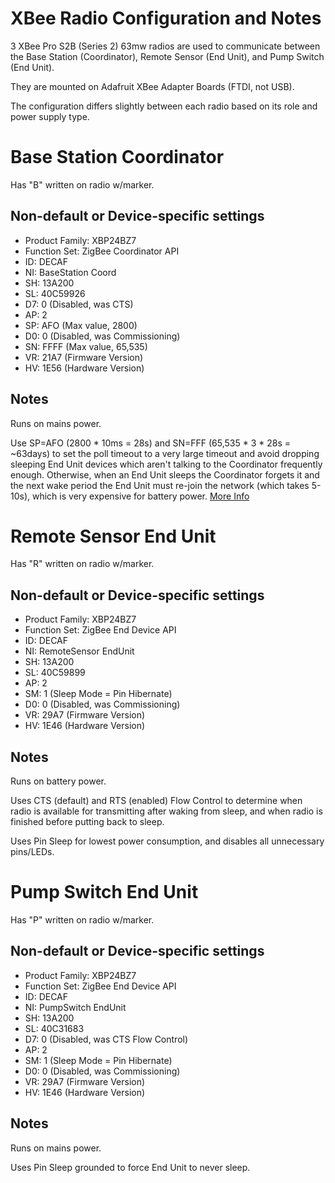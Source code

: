 # XBee Radio Configuration and Notes

3 XBee Pro S2B (Series 2) 63mw radios are used to communicate between the Base Station (Coordinator), Remote Sensor (End Unit), and Pump Switch (End Unit).

They are mounted on Adafruit XBee Adapter Boards (FTDI, not USB).

The configuration differs slightly between each radio based on its role and power supply type.

# Base Station Coordinator

Has "B" written on radio w/marker.

## Non-default or Device-specific settings

* Product Family: XBP24BZ7
* Function Set: ZigBee Coordinator API
* ID: DECAF
* NI: BaseStation Coord
* SH: 13A200
* SL: 40C59926
* D7: 0 (Disabled, was CTS)
* AP: 2
* SP: AFO (Max value, 2800)
* D0: 0 (Disabled, was Commissioning)
* SN: FFFF (Max value, 65,535)
* VR: 21A7 (Firmware Version)
* HV: 1E56 (Hardware Version)

## Notes

Runs on mains power.

Use SP=AFO (2800 * 10ms = 28s) and SN=FFF (65,535 * 3 * 28s = ~63days) to set the poll timeout to a very large timeout and avoid dropping sleeping End Unit devices which aren't talking to the Coordinator frequently enough. Otherwise, when an End Unit sleeps the Coordinator forgets it and the next wake period the End Unit must re-join the network (which takes 5-10s), which is very expensive for battery power. [More Info](http://www.digi.com/support/forum/2059/xbee-pro-s2b-wake-association-time)

# Remote Sensor End Unit

Has "R" written on radio w/marker.

## Non-default or Device-specific settings

* Product Family: XBP24BZ7
* Function Set: ZigBee End Device API
* ID: DECAF
* NI: RemoteSensor EndUnit
* SH: 13A200
* SL: 40C59899
* AP: 2
* SM: 1 (Sleep Mode = Pin Hibernate)
* D0: 0 (Disabled, was Commissioning)
* VR: 29A7 (Firmware Version)
* HV: 1E46 (Hardware Version)

## Notes

Runs on battery power.

Uses CTS (default) and RTS (enabled) Flow Control to determine when radio is available for transmitting after waking from sleep, and when radio is finished before putting back to sleep.

Uses Pin Sleep for lowest power consumption, and disables all unnecessary pins/LEDs.

# Pump Switch End Unit

Has "P" written on radio w/marker.

## Non-default or Device-specific settings

* Product Family: XBP24BZ7
* Function Set: ZigBee End Device API
* ID: DECAF
* NI: PumpSwitch EndUnit
* SH: 13A200
* SL: 40C31683
* D7: 0 (Disabled, was CTS Flow Control)
* AP: 2
* SM: 1 (Sleep Mode = Pin Hibernate)
* D0: 0 (Disabled, was Commissioning)
* VR: 29A7 (Firmware Version)
* HV: 1E46 (Hardware Version)

## Notes

Runs on mains power.

Uses Pin Sleep grounded to force End Unit to never sleep.

